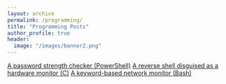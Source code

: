 ```yaml
---
layout: archive
permalink: /programming/
title: "Programming Posts"
author_profile: true
header:
  image: "/images/banner2.png"
---
```


[A password strength checker (PowerShell)](https://holstrater.github.io/dlp.sh/)
[A reverse shell disguised as a hardware monitor (C)](https://holstrater.github.io/maccheck.c/)
[A keyword-based network monitor (Bash)](https://holstrater.github.io/pwstrength.ps1/)
